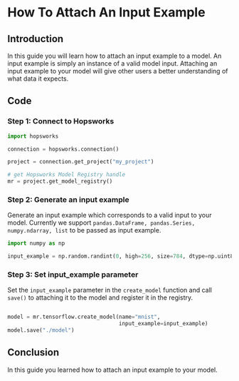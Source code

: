 # How To Attach An Input Example

## Introduction

In this guide you will learn how to attach an input example to a model. An input example is simply an instance of a valid model input. Attaching an input example to your model will give other users a better understanding of what data it expects.

## Code

### Step 1: Connect to Hopsworks

```python
import hopsworks

connection = hopsworks.connection()

project = connection.get_project("my_project")

# get Hopsworks Model Registry handle
mr = project.get_model_registry()
```

### Step 2: Generate an input example

Generate an input example which corresponds to a valid input to your model. Currently we support `pandas.DataFrame, pandas.Series, numpy.ndarray, list` to be passed as input example.

```python
import numpy as np

input_example = np.random.randint(0, high=256, size=784, dtype=np.uint8)

```

### Step 3: Set input_example parameter

Set the `input_example` parameter in the `create_model` function and call `save()` to attaching it to the model and register it in the registry.
```python

model = mr.tensorflow.create_model(name="mnist",
                                   input_example=input_example)
model.save("./model")

```

## Conclusion

In this guide you learned how to attach an input example to your model.